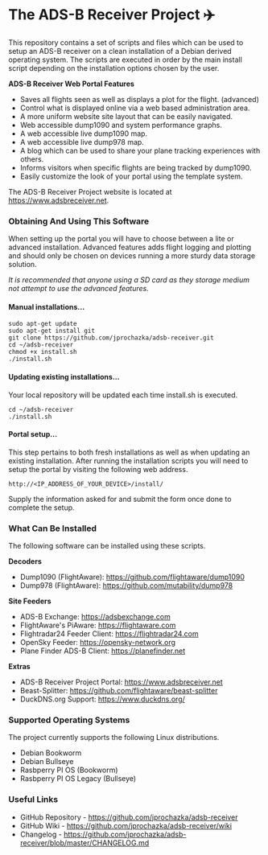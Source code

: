 # The ADS-B Receiver Project :airplane:

This repository contains a set of scripts and files which can be used to setup an ADS-B receiver on a clean installation of a Debian derived operating system. The scripts are executed in order by the main install script depending on the installation options chosen by the user.

**ADS-B Receiver Web Portal Features**

* Saves all flights seen as well as displays a plot for the flight. (advanced)
* Control what is displayed online via a web based administration area.
* A more uniform website site layout that can be easily navigated.
* Web accessible dump1090 and system performance graphs.
* A web accessible live dump1090 map.
* A web accessible live dump978 map.
* A blog which can be used to share your plane tracking experiences with others.
* Informs visitors when specific flights are being tracked by dump1090.
* Easily customize the look of your portal using the template system.

The ADS-B Receiver Project website is located at https://www.adsbreceiver.net.

### Obtaining And Using This Software

When setting up the portal you will have to choose between a lite or advanced installation. Advanced features adds flight logging and plotting and should only be chosen on devices running a more sturdy data storage solution.

*It is recommended that anyone using a SD card as they storage medium not attempt to use the advanced features.*

#### Manual installations...

    sudo apt-get update
    sudo apt-get install git
    git clone https://github.com/jprochazka/adsb-receiver.git
    cd ~/adsb-receiver
    chmod +x install.sh
    ./install.sh

#### Updating existing installations...

Your local repository will be updated each time install.sh is executed.

    cd ~/adsb-receiver
    ./install.sh

#### Portal setup...

This step pertains to both fresh installations as well as when updating an existing installation. After running the installation scripts you will need to setup the portal by visiting the following web address.

    http://<IP_ADDRESS_OF_YOUR_DEVICE>/install/

Supply the information asked for and submit the form once done to complete the setup.

### What Can Be Installed

The following software can be installed using these scripts.

**Decoders**

* Dump1090 (FlightAware): https://github.com/flightaware/dump1090
* Dump978 (FlightAware):  https://github.com/mutability/dump978

**Site Feeders**

* ADS-B Exchange:              https://adsbexchange.com
* FlightAware's PiAware:       https://flightaware.com
* Flightradar24 Feeder Client: https://flightradar24.com
* OpenSky Feeder:              https://opensky-network.org
* Plane Finder ADS-B Client:   https://planefinder.net

**Extras**

* ADS-B Receiver Project Portal: https://www.adsbreceiver.net
* Beast-Splitter:                https://github.com/flightaware/beast-splitter
* DuckDNS.org Support:           https://www.duckdns.org/

### Supported Operating Systems

The project currently supports the following Linux distributions.

* Debian Bookworm
* Debian Bullseye
* Rasbperry PI OS (Bookworm)
* Rasbperry PI OS Legacy (Bullseye)

### Useful Links

- GitHub Repository - https://github.com/jprochazka/adsb-receiver
- GitHub Wiki - https://github.com/jprochazka/adsb-receiver/wiki
- Changelog - https://github.com/jprochazka/adsb-receiver/blob/master/CHANGELOG.md
